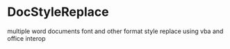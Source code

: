 # DocStyleReplace
multiple word documents font and other format style replace using vba and office interop
